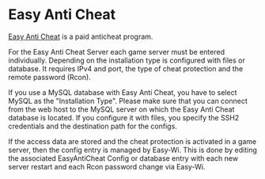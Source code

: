 # Easy Anti Cheat

[Easy Anti Cheat](http://easyanticheat.net) is a paid anticheat program.

For the Easy Anti Cheat Server each game server must be entered individually. Depending on the installation type is configured with files or database. It requires IPv4 and port, the type of cheat protection and the remote password (Rcon).

If you use a MySQL database with Easy Anti Cheat, you have to select MySQL as the "Installation Type". Please make sure that you can connect from the web host to the MySQL server on which the Easy Anti Cheat database is located. If you configure it with files, you specify the SSH2 credentials and the destination path for the configs.

If the access data are stored and the cheat protection is activated in a game server, then the config entry is managed by Easy-Wi. This is done by editing the associated EasyAntiCheat Config or database entry with each new server restart and each Rcon password change via Easy-Wi.

